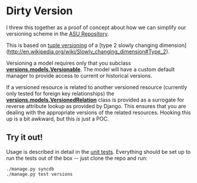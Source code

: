 # Dirty Version

I threw this together as a proof of concept about how we can simplify our versioning scheme in the [ASU Repository](http://repository.asu.edu).

This is based on [tuple versioning](http://en.wikipedia.org/wiki/Tuple-versioning) of a [type 2 slowly changing dimension] (http://en.wikipedia.org/wiki/Slowly_changing_dimension#Type_2).

Versioning a model requires only that you subclass [**versions.models.Versionable**](https://github.com/cordmata/dirtyversion/blob/master/versions/models.py). The model will have a custom default manager to provide access to current or historical versions.

If a versioned resource is related to another versioned resource (currently only tested for foreign key relationships) the [**versions.models.VersionedRelation**](https://github.com/cordmata/dirtyversion/blob/master/versions/models.py) class is provided as a surrogate for reverse attribute lookup as provided by Django. This ensures that you are dealing with the appropriate versions of the related resources. Hooking this up is a bit awkward, but this *is* just a POC.  

## Try it out!

Usage is described in detail in the [unit tests](https://github.com/cordmata/dirtyversion/blob/master/versions/tests.py). Everything should be set up to run the tests out of the box -- just clone the repo and run:

    ./manage.py syncdb
    ./manage.py test versions

